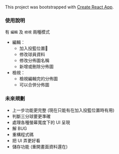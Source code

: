 This project was bootstrapped with [Create React App](https://github.com/facebook/create-react-app).

### 使用說明

有 `編輯` 及 `檢視` 兩種模式
* 編輯：
  * 加入投籃位置
  * 修改球員資料
  * 修改分佈圖名稱
  * 新增或刪除分佈圖
* 檢視：
  * 檢視編輯完的分佈圖
  * 可以合併分佈圖

### 未來規劃

* 上一步功能更完整 (現在只能有在加入投籃位置時有用)
* 判斷三分球要更準確
* 處理各種螢幕寬度下的 UI 呈現
* 解 BUG
* 重構程式碼
* 把 UI 弄更好看
* 儲存功能 (重開畫面資料還在)
